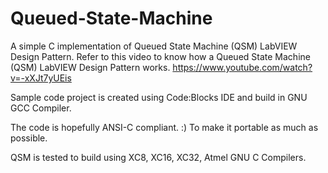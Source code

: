# Queued-State-Machine
A simple C implementation of Queued State Machine (QSM) LabVIEW Design Pattern.
Refer to this video to know how a Queued State Machine (QSM) LabVIEW Design Pattern works.
https://www.youtube.com/watch?v=-xXJt7yUEis

Sample code project is created using Code:Blocks IDE and build in GNU GCC Compiler. 

The code is hopefully ANSI-C compliant. :) To make it portable as much as possible.

QSM is tested to build using XC8, XC16, XC32, Atmel GNU C Compilers.
